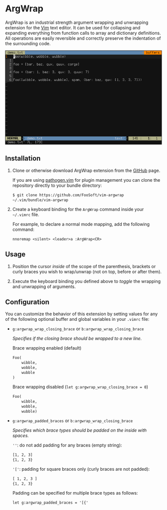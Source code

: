 # ArgWrap #

ArgWrap is an industrial strength argument wrapping and unwrapping extension for the [Vim](http://www.vim.org/) text
editor. It can be used for collapsing and expanding everything from function calls to array and dictionary definitions.
All operations are easily reversible and correctly preserve the indentation of the surrounding code.

![](img/demo.gif)

## Installation ##

1.  Clone or otherwise download ArgWrap extension from the [GitHub](https://github.com/FooSoft/vim-argwrap) page.

    If you are using [pathogen.vim](https://github.com/tpope/vim-pathogen) for plugin management you can clone the
    repository directly to your bundle directory:

    ```
    $ git clone https://github.com/FooSoft/vim-argwrap ~/.vim/bundle/vim-argwrap
    ```

2.  Create a keyboard binding for the `ArgWrap` command inside your `~/.vimrc` file.

    For example, to declare a normal mode mapping, add the following command:

    ```
    nnoremap <silent> <leader>a :ArgWrap<CR>
    ```

## Usage ##

1.  Position the cursor *inside* of the scope of the parenthesis, brackets or curly braces you wish to wrap/unwrap (not
    on top, before or after them).

2.  Execute the keyboard binding you defined above to *toggle* the wrapping and unwrapping of arguments.

## Configuration ##

You can customize the behavior of this extension by setting values for any of the following optional buffer and global
variables in your `.vimrc` file:

*   `g:argwrap_wrap_closing_brace` or `b:argwrap_wrap_closing_brace`

    *Specifies if the closing brace should be wrapped to a new line.*

    Brace wrapping enabled (default)

    ```
    Foo(
        wibble,
        wobble,
        wubble
    )
    ```

    Brace wrapping disabled (`let g:argwrap_wrap_closing_brace = 0`)

    ```
    Foo(
        wibble,
        wobble,
        wubble)
    ```

*   `g:argwrap_padded_braces` or `b:argwrap_wrap_closing_brace`

    *Specifies which brace types should be padded on the inside with spaces.*

    `''`: do not add padding for any braces (empty string):

    ```
    [1, 2, 3]
    {1, 2, 3}
    ```

    `'['`: padding for square braces only (curly braces are not padded):

    ```
    [ 1, 2, 3 ]
    {1, 2, 3}
    ```

    Padding can be specified for multiple brace types as follows:

    ```
    let g:argwrap_padded_braces = '[{'
    ```
